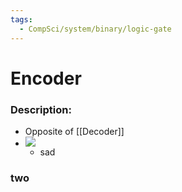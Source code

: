 ```yaml
---
tags:
  - CompSci/system/binary/logic-gate
---
```

# Encoder
### Description:
- Opposite of [[Decoder]]
- ![](https://www.electronics-tutorials.ws/wp-content/uploads/2013/08/comb11.gif)
	- sad
### two